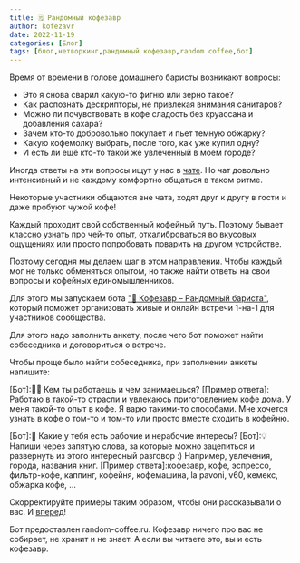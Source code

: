 ```yaml
---
title: 🗒 Рандомный кофезавр
author: kofezavr
date: 2022-11-19
categories: [Блог]
tags: [блог,нетворкинг,рандомный кофезавр,random coffee,бот]
--- 
```


Время от времени в голове домашнего баристы возникают вопросы:
- Это я снова сварил какую-то фигню или зерно такое?
- Как распознать дескрипторы, не привлекая внимания санитаров?
- Можно ли почувствовать в кофе сладость без круассана и добавления сахара?
- Зачем кто-то добровольно покупает и пьет темную обжарку?
- Какую кофемолку выбрать, после того, как уже купил одну?
- И есть ли ещё кто-то такой же увлеченный в моем городе?

Иногда ответы на эти вопросы ищут у нас в [чате](https://t.me/kofezavr). Но чат довольно интенсивный и не каждому комфортно общаться в таком ритме. 

Некоторые участники общаются вне чата, ходят друг к другу в гости и даже пробуют чужой кофе!

Каждый проходит свой собственный кофейный путь. Поэтому бывает классно узнать про чей-то опыт, откалиброваться во вкусовых ощущениях или просто попробовать поварить на другом устройстве.

Поэтому сегодня мы делаем шаг в этом направлении. Чтобы каждый мог не только обменяться опытом, но также найти ответы на свои вопросы и кофейных единомышленников. 

Для этого мы запускаем бота ["🎲 Кофезавр – Рандомный бариста"](https://t.me/kofezavr_random_bot), который поможет организовать живые и онлайн встречи 1-на-1 для участников сообщества.

<!--more-->

Для этого надо заполнить анкету, после чего бот поможет найти собеседника и договориться о встрече.

Чтобы проще было найти собеседника, при заполнении анкеты напишите:

[Бот]:👨‍🔬 Кем ты работаешь и чем занимаешься?
[Пример ответа]: Работаю в такой-то отрасли и увлекаюсь приготовлением кофе дома. У меня такой-то опыт в кофе. Я варю такими-то способами. Мне хочется узнать в кофе о том-то и том-то или просто вместе сходить в кофейню.

[Бот]:👀 Какие у тебя есть рабочие и нерабочие интересы?
[Бот]:💡 Напиши через запятую слова, за которые можно зацепиться и развернуть из этого интересный разговор :) Например, увлечения, города, названия книг.
[Пример ответа]:кофезавр, кофе, эспрессо, фильтр-кофе, каппинг, кофейня, кофемашина, la pavoni, v60, кемекс, обжарка кофе, ...

Скорректируйте примеры таким образом, чтобы они рассказывали о вас. И [вперед](https://t.me/kofezavr_random_bot)!

Бот предоставлен random-coffee.ru. Кофезавр ничего про вас не собирает, не хранит и не знает. А если вы читаете это, вы и есть кофезавр.